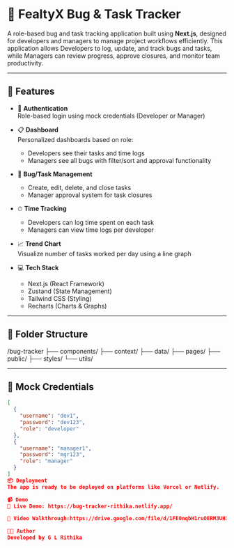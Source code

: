 # 🐞 FealtyX Bug & Task Tracker

A role-based bug and task tracking application built using **Next.js**, designed for developers and managers to manage project workflows efficiently. This application allows Developers to log, update, and track bugs and tasks, while Managers can review progress, approve closures, and monitor team productivity.

---

## 🚀 Features

- 🔐 **Authentication**  
  Role-based login using mock credentials (Developer or Manager)

- 📋 **Dashboard**  
  Personalized dashboards based on role:
  - Developers see their tasks and time logs
  - Managers see all bugs with filter/sort and approval functionality

- 🐛 **Bug/Task Management**  
  - Create, edit, delete, and close tasks
  - Manager approval system for task closures

- ⏱ **Time Tracking**  
  - Developers can log time spent on each task
  - Managers can view time logs per developer

- 📈 **Trend Chart**  
  Visualize number of tasks worked per day using a line graph

- 💻 **Tech Stack**
  - Next.js (React Framework)
  - Zustand (State Management)
  - Tailwind CSS (Styling)
  - Recharts (Charts & Graphs)

---

## 📁 Folder Structure

/bug-tracker
├── components/
├── context/
├── data/
├── pages/
├── public/
├── styles/
└── utils/

---

## 🧪 Mock Credentials

```json
[
  {
    "username": "dev1",
    "password": "dev123",
    "role": "developer"
  },
  {
    "username": "manager1",
    "password": "mgr123",
    "role": "manager"
  }
]
📦 Deployment
The app is ready to be deployed on platforms like Vercel or Netlify.

📹 Demo
🔗 Live Demo: https://bug-tracker-rithika.netlify.app/

🎥 Video Walkthrough:https://drive.google.com/file/d/1FE0nqbH1ruOERM3UH3sMWCcDtCz3xJFO/view?usp=drive_link

👩‍💻 Author
Developed by G L Rithika
